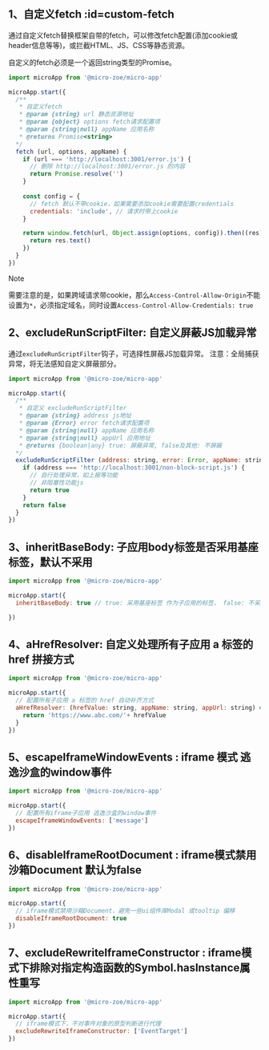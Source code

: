## 1、自定义fetch :id=custom-fetch
通过自定义fetch替换框架自带的fetch，可以修改fetch配置(添加cookie或header信息等等)，或拦截HTML、JS、CSS等静态资源。

自定义的fetch必须是一个返回string类型的Promise。

```js
import microApp from '@micro-zoe/micro-app'

microApp.start({
  /**
   * 自定义fetch
   * @param {string} url 静态资源地址
   * @param {object} options fetch请求配置项
   * @param {string|null} appName 应用名称
   * @returns Promise<string>
  */
  fetch (url, options, appName) {
    if (url === 'http://localhost:3001/error.js') {
      // 删除 http://localhost:3001/error.js 的内容
      return Promise.resolve('')
    }
    
    const config = {
      // fetch 默认不带cookie，如果需要添加cookie需要配置credentials
      credentials: 'include', // 请求时带上cookie
    }

    return window.fetch(url, Object.assign(options, config)).then((res) => {
      return res.text()
    })
  }
})
```

> [!NOTE]
> 需要注意的是，如果跨域请求带cookie，那么`Access-Control-Allow-Origin`不能设置为`*`，必须指定域名，同时设置`Access-Control-Allow-Credentials: true`

## 2、excludeRunScriptFilter: 自定义屏蔽JS加载异常 
通过`excludeRunScriptFilter`钩子，可选择性屏蔽JS加载异常。
注意：全局捕获异常，将无法感知自定义屏蔽部分。

```js
import microApp from '@micro-zoe/micro-app'

microApp.start({
  /**
   * 自定义 excludeRunScriptFilter
   * @param {string} address js地址
   * @param {Error} error fetch请求配置项
   * @param {string|null} appName 应用名称
   * @param {string|null} appUrl 应用地址
   * @returns {boolean|any} true: 屏蔽异常, false及其他: 不屏蔽
  */
  excludeRunScriptFilter (address: string, error: Error, appName: string, appUrl: string) {
    if (address === 'http://localhost:3001/non-block-script.js') {
      // 自行处理异常，如上报等功能
      // 非阻塞性功能js
      return true
    }
    return false
  }
})
```

## 3、inheritBaseBody: 子应用body标签是否采用基座标签，默认不采用
```js
import microApp from '@micro-zoe/micro-app'

microApp.start({
  inheritBaseBody: true // true: 采用基座标签 作为子应用的标签， false: 不采用

})
```

## 4、aHrefResolver: 自定义处理所有子应用 a 标签的 href 拼接方式
```js
import microApp from '@micro-zoe/micro-app'

microApp.start({
  // 配置所有子应用 a 标签的 href 自动补齐方式
  aHrefResolver: (hrefValue: string, appName: string, appUrl: string) => {
    return 'https://www.abc.com/'+ hrefValue
  }
})
```

## 5、escapeIframeWindowEvents : iframe 模式 逃逸沙盒的window事件
```js
import microApp from '@micro-zoe/micro-app'

microApp.start({
  // 配置所有iframe子应用 逃逸沙盒的window事件
  escapeIframeWindowEvents: ['message']
})
```
## 6、disableIframeRootDocument : iframe模式禁用沙箱Document 默认为false
```js
import microApp from '@micro-zoe/micro-app'

microApp.start({
  // iframe模式禁用沙箱Document，避免一些ui组件库Modal 或tooltip 偏移
  disableIframeRootDocument: true
})
```
## 7、excludeRewriteIframeConstructor : iframe模式下排除对指定构造函数的Symbol.hasInstance属性重写
```js
import microApp from '@micro-zoe/micro-app'

microApp.start({
  // iframe模式下，不对事件对象的原型判断进行代理
  excludeRewriteIframeConstructor: ['EventTarget']
})
```